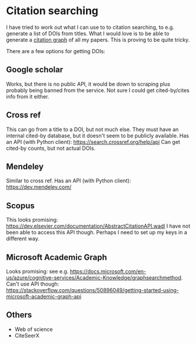 Citation searching
==================

I have tried to work out what I can use to to citation searching, to e.g. generate a list of DOIs
from titles. What I would love is to be able to generate a
[citation graph](https://en.wikipedia.org/wiki/Citation_graph) of all my papers. This is proving to
be quite tricky.

There are a few options for getting DOIs:

Google scholar
--------------

Works, but there is no public API, it would be down to scraping plus probably being banned from the
service. Not sure I could get cited-by/cites info from it either.

Cross ref
---------

This can go from a title to a DOI, but not much else. They must have an internal cited-by database,
but it doesn't seem to be publicly available. Has an API (with Python client): https://search.crossref.org/help/api
Can get cited-by counts, but not actual DOIs.

Mendeley
--------

Similar to cross ref. Has an API (with Python client): https://dev.mendeley.com/

Scopus
------

This looks promising: https://dev.elsevier.com/documentation/AbstractCitationAPI.wadl
I have not been able to access this API though. Perhaps I need to set up my keys in a different way.


Microsoft Academic Graph
------------------------

Looks promising: see e.g.
https://docs.microsoft.com/en-us/azure/cognitive-services/Academic-Knowledge/graphsearchmethod.
Can't use API though:
https://stackoverflow.com/questions/50896049/getting-started-using-microsoft-academic-graph-api

Others
------

* Web of science
* CiteSeerX
